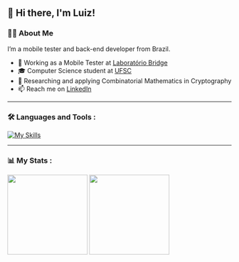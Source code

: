 ## 👋 Hi there, I'm Luiz!

### 👨‍💻 About Me

I’m a mobile tester and back-end developer from Brazil.

- 📱 Working as a Mobile Tester at [Laboratório Bridge](https://portal.bridge.ufsc.br)
- 🎓 Computer Science student at [UFSC](https://cco.ufsc.br/sobre-o-curso/)
- 🔢 Researching and applying Combinatorial Mathematics in Cryptography
- 📫 Reach me on [LinkedIn](https://www.linkedin.com/in/luizscolari/)

---

### :hammer_and_wrench: Languages and Tools :


[![My Skills](https://skillicons.dev/icons?i=go,python,java,cpp,mysql,androidstudio,docker,firebase,git&theme=dark)](https://skillicons.dev)


---

### :bar_chart: My Stats :

<div>
  <img height="180em" src="https://github-readme-stats.vercel.app/api/top-langs?username=LuizScolari&layout=compact&theme=holi" />
  <img height="180em" src="https://github-readme-stats.vercel.app/api?username=LuizScolari&show_icons=true&theme=holi" />
</div>




